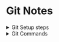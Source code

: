# Git Notes
<details>
  <summary>Git Setup steps</summary>

  1. Install Git for [Windows](https://gitforwindows.org/), Mac OS should already have Git installed.

  2. Verify you have git installed by running this command in the terminal: `git --version`

  3. Initialize your git config if you have not done so already.

  		-- Run `git config --global user.email "your-email"`
  
  		-- Run `git config --global user.name "Your Name"`

  After initializing your git config file, open the `.gitconfig` file in `C:\Users\your_user_id\`.

  4. Create a directory to store repos and navigate to the folder in the terminal before running the clone commands.
</details>
<details>
  <summary>Git Commands</summary>
	
| Purpose | Command |
| --- | --- |
| See your version of git | git --version |
| Set your username for git globally for all repos | git config --global user.name "Your Name |
| Set your email for git globally for all repos | git config --global user.email "your-email" |
| Copy the files from a repo to another repo | git clone URL_TO_REPO |
| Once you have a project folder set up git for it | run git init while in dir of the new project |
| View status | git status |
| Stage a file | git add filename |
| Stage all new files or modified files | git add --all |
| Get the latest of the branch project you are in | git pull |
| Push files to origin | git push |
| Commit staged files | git commit -m "Comment" |
| View history of commits | git log |
| Create a new branch | git branch branch_name |
| Checkout a branch | git checkout branch_name |
| Merge a branch to master | git branch master <br> git merge fix_branch |
| Delete a branch | git branch -d branch_name |
</details>
